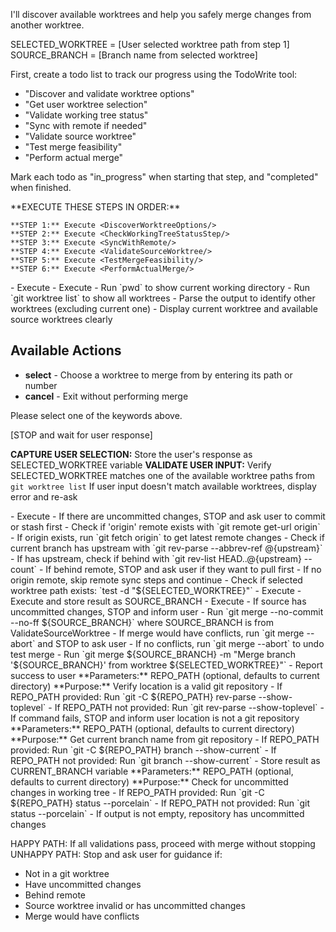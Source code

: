 I'll discover available worktrees and help you safely merge changes from another worktree.

SELECTED_WORKTREE = [User selected worktree path from step 1]
SOURCE_BRANCH = [Branch name from selected worktree]

First, create a todo list to track our progress using the TodoWrite tool:
- "Discover and validate worktree options"
- "Get user worktree selection"
- "Validate working tree status"
- "Sync with remote if needed"
- "Validate source worktree"
- "Test merge feasibility"
- "Perform actual merge"

Mark each todo as "in_progress" when starting that step, and "completed" when finished.

<ExecutionSteps>
    **EXECUTE THESE STEPS IN ORDER:**

    **STEP 1:** Execute <DiscoverWorktreeOptions/>
    **STEP 2:** Execute <CheckWorkingTreeStatusStep/>
    **STEP 3:** Execute <SyncWithRemote/>
    **STEP 4:** Execute <ValidateSourceWorktree/>
    **STEP 5:** Execute <TestMergeFeasibility/>
    **STEP 6:** Execute <PerformActualMerge/>
</ExecutionSteps>

<DiscoverWorktreeOptions>
    - Execute <ValidateGitRepo/>
    - Execute <GetCurrentBranch/>
    - Run `pwd` to show current working directory
    - Run `git worktree list` to show all worktrees
    - Parse the output to identify other worktrees (excluding current one)
    - Display current worktree and available source worktrees clearly

## Available Actions
- **select** - Choose a worktree to merge from by entering its path or number
- **cancel** - Exit without performing merge

Please select one of the keywords above.

[STOP and wait for user response]

**CAPTURE USER SELECTION:** Store the user's response as SELECTED_WORKTREE variable
**VALIDATE USER INPUT:** Verify SELECTED_WORKTREE matches one of the available worktree paths from `git worktree list`
If user input doesn't match available worktrees, display error and re-ask
</DiscoverWorktreeOptions>

<CheckWorkingTreeStatusStep>
    - Execute <CheckWorkingTreeStatus/>
    - If there are uncommitted changes, STOP and ask user to commit or stash first
</CheckWorkingTreeStatusStep>

<SyncWithRemote>
    - Check if 'origin' remote exists with `git remote get-url origin`
    - If origin exists, run `git fetch origin` to get latest remote changes
    - Check if current branch has upstream with `git rev-parse --abbrev-ref @{upstream}`
    - If has upstream, check if behind with `git rev-list HEAD..@{upstream} --count`
    - If behind remote, STOP and ask user if they want to pull first
    - If no origin remote, skip remote sync steps and continue
</SyncWithRemote>

<ValidateSourceWorktree>
    - Check if selected worktree path exists: `test -d "${SELECTED_WORKTREE}"`
    - Execute <ValidateGitRepo REPO_PATH="${SELECTED_WORKTREE}"/>
    - Execute <GetCurrentBranch REPO_PATH="${SELECTED_WORKTREE}"/> and store result as SOURCE_BRANCH
    - Execute <CheckWorkingTreeStatus REPO_PATH="${SELECTED_WORKTREE}"/>
    - If source has uncommitted changes, STOP and inform user
</ValidateSourceWorktree>

<TestMergeFeasibility>
    - Run `git merge --no-commit --no-ff ${SOURCE_BRANCH}` where SOURCE_BRANCH is from ValidateSourceWorktree
    - If merge would have conflicts, run `git merge --abort` and STOP to ask user
    - If no conflicts, run `git merge --abort` to undo test merge
</TestMergeFeasibility>

<PerformActualMerge>
    - Run `git merge ${SOURCE_BRANCH} -m "Merge branch '${SOURCE_BRANCH}' from worktree ${SELECTED_WORKTREE}"`
    - Report success to user
</PerformActualMerge>

<ValidateGitRepo>
**Parameters:** REPO_PATH (optional, defaults to current directory)
**Purpose:** Verify location is a valid git repository
- If REPO_PATH provided: Run `git -C ${REPO_PATH} rev-parse --show-toplevel`
- If REPO_PATH not provided: Run `git rev-parse --show-toplevel`
- If command fails, STOP and inform user location is not a git repository
</ValidateGitRepo>

<GetCurrentBranch>
**Parameters:** REPO_PATH (optional, defaults to current directory)
**Purpose:** Get current branch name from git repository
- If REPO_PATH provided: Run `git -C ${REPO_PATH} branch --show-current`
- If REPO_PATH not provided: Run `git branch --show-current`
- Store result as CURRENT_BRANCH variable
</GetCurrentBranch>

<CheckWorkingTreeStatus>
**Parameters:** REPO_PATH (optional, defaults to current directory)
**Purpose:** Check for uncommitted changes in working tree
- If REPO_PATH provided: Run `git -C ${REPO_PATH} status --porcelain`
- If REPO_PATH not provided: Run `git status --porcelain`
- If output is not empty, repository has uncommitted changes
</CheckWorkingTreeStatus>

HAPPY PATH: If all validations pass, proceed with merge without stopping
UNHAPPY PATH: Stop and ask user for guidance if:
- Not in a git worktree
- Have uncommitted changes
- Behind remote
- Source worktree invalid or has uncommitted changes
- Merge would have conflicts

